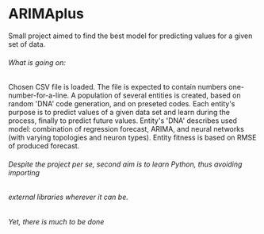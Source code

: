 # ARIMAplus
Small project aimed to find the best model for predicting values for a given set of data. 

###### What is going on:
Chosen CSV file is loaded. The file is expected to contain numbers one-number-for-a-line.
A population of several entities is created, based on random 'DNA' code generation, and on
preseted codes. Each entity's purpose is to predict values of a given data set and learn 
during the process, finally to predict future values. Entity's 'DNA' describes used model: 
combination of regression forecast, ARIMA, and neural networks (with varying topologies 
and neuron types).
Entity fitness is based on RMSE of produced forecast.

###### Despite the project per se, second aim is to learn Python, thus avoiding importing
###### external libraries wherever it can be.

###### Yet, there is much to be done
